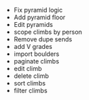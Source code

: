 * Fix pyramid logic
* Add pyramid floor
* Edit pyramids
* scope climbs by person
* Remove dupe sends
* add V grades
* import boulders 
* paginate climbs
* edit climb
* delete climb
* sort climbs
* filter climbs
